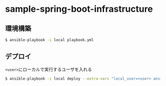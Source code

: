 # sample-spring-boot-infrastructure

## 環境構築
```bash
$ ansible-playbook -i local playbook.yml
```

## デプロイ
`<user>`にローカルで実行するユーザを入れる
```bash
$ ansible-playbook -i local deploy --extra-vars "local_user=<user> ansistrano_release_version=`date +%Y%m%d%H%M%SZ`"
```
